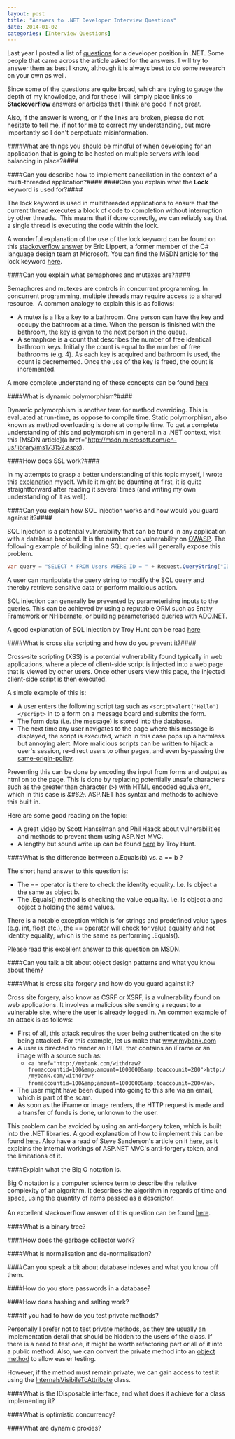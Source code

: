 ```yaml
---
layout: post
title: "Answers to .NET Developer Interview Questions"
date: 2014-01-02
categories: [Interview Questions]
---
```

Last year I posted a list of [questions](/posts/senior-developer-interview-questions) for a developer position in .NET. 
Some people that came across the article asked for the answers. I will try to answer them as best I know, although it is 
always best to do some research on your own as well.

Since some of the questions are quite broad, which are trying to gauge the depth of my knowledge, and for these I will
simply place links to **Stackoverflow** answers or articles that I think are good if not great.

Also, if the answer is wrong, or if the links are broken, please do not hesitate to tell me, if not for me to correct my
understanding, but more importantly so I don't perpetuate misinformation.

####What are things you should be mindful of when developing for an application that is going to be hosted on multiple servers with load balancing in place?####

####Can you describe how to implement cancellation in the context of a multi-threaded application?####
####Can you explain what the **Lock** keyword is used for?####

The lock keyword is used in multithreaded applications to ensure that the current thread executes a block of code to
completion without interruption by other threads.&nbsp; This means that if done correctly, we can reliably say that a
single thread is executing the code within the lock.

A wonderful explanation of the use of the lock keyword can be found on this [stackoverflow answer](http://stackoverflow.com/questions/9621438/confusion-about-the-lock-statement-in-c-sharp")
by Eric Lippert, a former member of the C# language design team at Microsoft. You can find the MSDN article for the
lock keyword [here](http://msdn.microsoft.com/en-us/library/c5kehkcz.aspx).

####Can you explain what semaphores and mutexes are?####

Semaphores and mutexes are controls in concurrent programming. In concurrent programming, multiple threads may require
access to a shared resource.&nbsp; A common analogy to explain this is as follows:

  - A mutex is a like a key to a bathroom. One person can have the key and occupy the bathroom at a time. When the
    person is finished with the bathroom, the key is given to the next person in the queue.
  - A semaphore is a count that describes the number of free identical bathroom keys. Initially the count is equal to
    the number of free bathrooms (e.g. 4). As each key is acquired and bathroom is used, the count is decremented.
    Once the use of the key is freed, the count is incremented.

A more complete understanding of these concepts can be found [here](http://msdn.microsoft.com/en-us/library/ms228964\(v=vs.110\).aspx)

####What is dynamic polymorphism?####

Dynamic polymorphism is another term for method overriding. This is evaluated at run-time, as oppose to compile time.
Static polymorphism, also known as method overloading is done at compile time. To get a complete understanding of this
and polymorphism in general in a .NET context, visit this [MSDN article](a href="http://msdn.microsoft.com/en-us/library/ms173152.aspx).

####How does SSL work?####

In my attempts to grasp a better understanding of this topic myself, I wrote this [explanation](/posts/how-does-ssl-work/) myself.
While it might be daunting at first, it is quite straightforward after reading it several times
(and writing my own understanding of it as well).

####Can you explain how SQL injection works and how would you guard against it?####

SQL Injection is a potential vulnerability that can be found in any application with a database backend. It is the
number one vulnerability on [OWASP](https://www.owasp.org/index.php/Main_Page "Open Web Application Security Project").
The following example of building inline SQL queries will generally expose this problem.

``` csharp
var query = "SELECT * FROM Users WHERE ID = " + Request.QueryString["ID"];
```

A user can manipulate the query string to modify the SQL query and thereby retrieve sensitive data or perform malicious
action.

SQL injection can generally be prevented by parameterising inputs to the queries. This can be achieved by using a
reputable ORM such as Entity Framework or NHibernate, or building parameterised queries with ADO.NET.

A good explanation of SQL injection by Troy Hunt can be read [here](http://www.troyhunt.com/2013/07/everything-you-wanted-to-know-about-sql.html)

####What is cross site scripting and how do you prevent it?####

Cross-site scripting (XSS) is a potential vulnerability found typically in web applications, where a piece of
client-side script is injected into a web page that is viewed by other users. Once other users view this page, the
injected client-side script is then executed.

A simple example of this is:

+ A user enters the following script tag such as ` <script>alert('Hello')</script> ` in to a form on a message board and submits
  the form.
+ The form data (i.e. the message) is stored into the database.
+ The next time any user navigates to the page where this message is displayed, the script is executed, which in this
case pops up a harmless but annoying alert. More malicious scripts can be written to hijack a user's session,
re-direct users to other pages, and even by-passing the [same-origin-policy](http://en.wikipedia.org/wiki/Same-origin_policy "same-origin policy").

Preventing this can be done by encoding the input from forms and output as html on to the page. This is done by
replacing potentially unsafe characters such as the greater than character (>) with HTML encoded equivalent, which in
this case is *\&\#62;*. ASP.NET has syntax and methods to achieve this built in.

Here are some good reading on the topic:

+ A great [video](http://channel9.msdn.com/Events/MIX/MIX10/FT05) by Scott Hanselman and Phil Haack about
  vulnerabilities and methods to prevent them using ASP.Net MVC.
+ A lengthy but sound write up can be found [here](http://www.troyhunt.com/2010/05/owasp-top-10-for-net-developers-part-2.html")
  by Troy Hunt.

####What is the difference between a.Equals(b) vs. a == b ?

The short hand answer to this question is:

+ The == operator is there to check the identity equality. I.e. Is object a the same as object b.
+ The .Equals() method is checking the value equality. I.e. Is object a and object b holding the same values.

There is a notable exception which is for strings and predefined value types (e.g. int, float etc.), the == operator
will check for value equality and not identity equality, which is the same as performing .Equals().

Please read [this](http://msdn.microsoft.com/en-us/library/ms173147.aspx) excellent answer to this question on MSDN.

####Can you talk a bit about object design patterns and what you know about them?

####What is cross site forgery and how do you guard against it?

Cross site forgery, also know as CSRF or XSRF, is a vulnerability found on web applications. It involves a malicious
site sending a request to a vulnerable site, where the user is already logged in. An common example of an attack is
as follows:

+ First of all, this attack requires the user being authenticated on the site being attacked. For this example, let us
  make that www.mybank.com
+ A user is directed to render an HTML that contains an iFrame or an image with a source  such as:
    + `<a href="http://mybank.com/withdraw?fromaccountid=100&amp;amount=1000000&amp;toaccounit=200">http://mybank.com/withdraw?fromaccountid=100&amp;amount=1000000&amp;toaccounit=200</a>`.
+ The user might have been duped into going to this site via an email, which is part of the scam.
+ As soon as the iFrame or image renders, the HTTP request is made and a transfer of funds is done, unknown to the user.

This problem can be avoided by using an anti-forgery token, which is built into the .NET libraries. A good explanation
of how to implement this can be found [here](http://www.asp.net/web-api/overview/security/preventing-cross-site-request-forgery-(csrf)-attacks).
Also have a read of Steve Sanderson's article on it [here](http://blog.stevensanderson.com/2008/09/01/prevent-cross-site-request-forgery-csrf-using-aspnet-mvcs-antiforgerytoken-helper/),
as it explains the internal workings of ASP.NET MVC's anti-forgery token, and the limitations of it.

####Explain what the Big O notation is.

Big O notation is a computer science term to describe the relative complexity of an algorithm. It describes the
algorithm in regards of time and space, using the quantity of items passed as a descriptor.<br><br>An excellent
stackoverflow answer of this question can be found [here](http://stackoverflow.com/questions/487258/plain-english-explanation-of-big-o).

####What is a binary tree?

####How does the garbage collector work?

####What is normalisation and de-normalisation?

####Can you speak a bit about database indexes and what you know off them.

####How do you store passwords in a database?

####How does hashing and salting work?

####If you had to how do you test private methods?

Personally I prefer not to test private methods, as they are usually an implementation detail that should be hidden to
the users of the class. If there is a need to test one, it might be worth refactoring part or all of it into a
public method. Also, we can convert the private method into an [object method](http://www.refactoring.com/catalog/replaceMethodWithMethodObject.html)
to allow easier testing.

However, if the method must remain private, we can gain access to test it using the [InternalsVisibileToAttribute](http://msdn.microsoft.com/en-us/library/system.runtime.compilerservices.internalsvisibletoattribute\(v=vs.110\).aspx "InternalsVisibileToAttribute")
class.

####What is the IDisposable interface, and what does it achieve for a class implementing it?

####What is optimistic concurrency?

####What are dynamic proxies?
